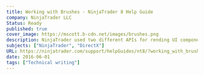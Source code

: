 ```yaml
---
title: Working with Brushes - NinjaTrader 8 Help Guide
company: NinjaTrader LLC
Status: Ready
published: true
cover_image: https://mscott.b-cdn.net/images/brushes.png
description: NinjaTrader used two different APIs for rending UI components, depending on the performance required. This often caused confusion between the types of .NET objects used for certain tasks, and also required a little bit of guidance to help developers understand some of the multi-threaded implications of using certain types across the life cycle of each object.
subjects: ["NinjaTrader", "DirectX"]
URL: https://ninjatrader.com/support/helpGuides/nt8/?working_with_brushes.htm
date: 2016-06-01
tags: ["Technical writing"]
---
```


